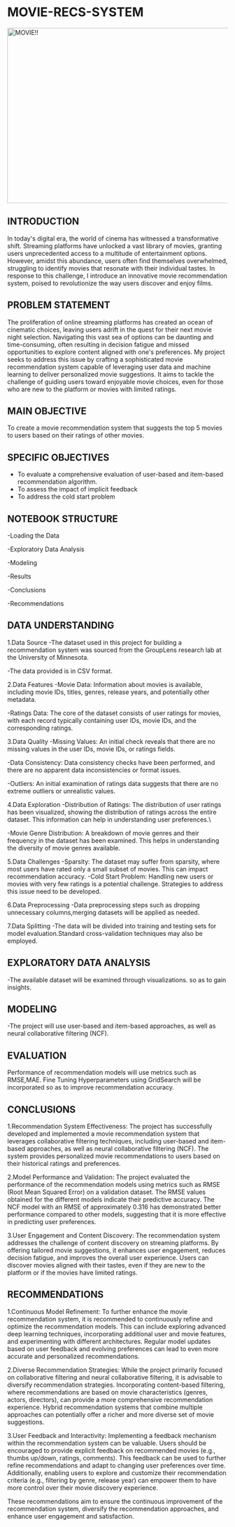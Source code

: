 # MOVIE-RECS-SYSTEM
<img src=...... alt="MOVIE!!" width="950" height="400">



## INTRODUCTION

In today's digital era, the world of cinema has witnessed a transformative shift. Streaming platforms have unlocked a vast library of movies, granting users unprecedented access to a multitude of entertainment options. However, amidst this abundance, users often find themselves overwhelmed, struggling to identify movies that resonate with their individual tastes. In response to this challenge, I introduce an innovative movie recommendation system, poised to revolutionize the way users discover and enjoy films.



## PROBLEM STATEMENT
The proliferation of online streaming platforms has created an ocean of cinematic choices, leaving users adrift in the quest for their next movie night selection. Navigating this vast sea of options can be daunting and time-consuming, often resulting in decision fatigue and missed opportunities to explore content aligned with one's preferences. My project seeks to address this issue by crafting a sophisticated movie recommendation system capable of leveraging user data and machine learning to deliver personalized movie suggestions. It aims to tackle the challenge of guiding users toward enjoyable movie choices, even for those who are new to the platform or movies with limited ratings.


## MAIN OBJECTIVE
To create a movie recommendation system that suggests the top 5 movies to users based on their ratings of other movies.

## SPECIFIC OBJECTIVES
- To evaluate a comprehensive evaluation of user-based and item-based recommendation algorithm.
- To assess the impact of implicit feedback
- To address the cold start problem


## NOTEBOOK STRUCTURE
-Loading the Data

-Exploratory Data Analysis

-Modeling 

-Results

-Conclusions

-Recommendations


## DATA UNDERSTANDING
1.Data Source
-The dataset used in this project for building a recommendation system was sourced from the GroupLens research lab at the University of Minnesota.

-The data provided is in CSV format.

2.Data Features
-Movie Data: Information about movies is available, including movie IDs, titles, genres, release years, and potentially other metadata.

-Ratings Data: The core of the dataset consists of user ratings for movies, with each record typically containing user IDs, movie IDs, and the corresponding ratings.

3.Data Quality
-Missing Values: An initial check reveals that there are no missing values in the user IDs, movie IDs, or ratings fields.

-Data Consistency: Data consistency checks have been performed, and there are no apparent data inconsistencies or format issues.

-Outliers: An initial examination of ratings data suggests that there are no extreme outliers or unrealistic values.

4.Data Exploration
-Distribution of Ratings: The distribution of user ratings has been visualized, showing the distribution of ratings across the entire dataset. This information can help in understanding user preferences.\

-Movie Genre Distribution: A breakdown of movie genres and their frequency in the dataset has been examined. This helps in understanding the diversity of movie genres available.

5.Data Challenges
-Sparsity: The dataset may suffer from sparsity, where most users have rated only a small subset of movies. This can impact recommendation accuracy.
-Cold Start Problem: Handling new users or movies with very few ratings is a potential challenge. Strategies to address this issue need to be developed.

6.Data Preprocessing
-Data preprocessing steps such as dropping unnecessary columns,merging datasets will be applied as needed.

7.Data Splitting
-The data will be divided into training and testing sets for model evaluation.Standard cross-validation techniques may also be employed.
## EXPLORATORY DATA ANALYSIS

-The available dataset will be examined through visualizations. so as to gain insights.


## MODELING
-The project will use user-based and item-based approaches, as well as neural collaborative filtering (NCF).

## EVALUATION
Performance of recommendation models will use metrics such as RMSE,MAE.
Fine Tuning Hyperparameters using GridSearch will be incorporated so as to improve recommendation accuracy.

## CONCLUSIONS
1.Recommendation System Effectiveness: The project has successfully developed and implemented a movie recommendation system that leverages collaborative filtering techniques, including user-based and item-based approaches, as well as neural collaborative filtering (NCF). The system provides personalized movie recommendations to users based on their historical ratings and preferences.

2.Model Performance and Validation: The project evaluated the performance of the recommendation models using metrics such as RMSE (Root Mean Squared Error) on a validation dataset. The RMSE values obtained for the different models indicate their predictive accuracy. The NCF model with an RMSE of approximately 0.316 has demonstrated better performance compared to other models, suggesting that it is more effective in predicting user preferences.

3.User Engagement and Content Discovery: The recommendation system addresses the challenge of content discovery on streaming platforms. By offering tailored movie suggestions, it enhances user engagement, reduces decision fatigue, and improves the overall user experience. Users can discover movies aligned with their tastes, even if they are new to the platform or if the movies have limited ratings.


## RECOMMENDATIONS
1.Continuous Model Refinement: To further enhance the movie recommendation system, it is recommended to continuously refine and optimize the recommendation models. This can include exploring advanced deep learning techniques, incorporating additional user and movie features, and experimenting with different architectures. Regular model updates based on user feedback and evolving preferences can lead to even more accurate and personalized recommendations.

2.Diverse Recommendation Strategies: While the project primarily focused on collaborative filtering and neural collaborative filtering, it is advisable to diversify recommendation strategies. Incorporating content-based filtering, where recommendations are based on movie characteristics (genres, actors, directors), can provide a more comprehensive recommendation experience. Hybrid recommendation systems that combine multiple approaches can potentially offer a richer and more diverse set of movie suggestions.

3.User Feedback and Interactivity: Implementing a feedback mechanism within the recommendation system can be valuable. Users should be encouraged to provide explicit feedback on recommended movies (e.g., thumbs up/down, ratings, comments). This feedback can be used to further refine recommendations and adapt to changing user preferences over time. Additionally, enabling users to explore and customize their recommendation criteria (e.g., filtering by genre, release year) can empower them to have more control over their movie discovery experience.

These recommendations aim to ensure the continuous improvement of the recommendation system, diversify the recommendation approaches, and enhance user engagement and satisfaction.








